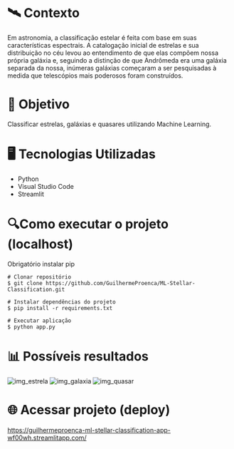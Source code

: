 # 🛰️ Contexto 
Em astronomia, a classificação estelar é feita com base em suas características espectrais. A catalogação inicial de estrelas e sua distribuição no céu levou ao entendimento de que elas compõem nossa própria galáxia e, seguindo a distinção de que Andrômeda era uma galáxia separada da nossa, inúmeras galáxias começaram a ser pesquisadas à medida que telescópios mais poderosos foram construídos.

# 🔭 Objetivo
Classificar estrelas, galáxias e quasares utilizando Machine Learning.

# 🖥️ Tecnologias Utilizadas
- Python
- Visual Studio Code
- Streamlit

# 🔍Como executar o projeto (localhost)

Obrigatório instalar pip
```
# Clonar repositório
$ git clone https://github.com/GuilhermeProenca/ML-Stellar-Classification.git

# Instalar dependências do projeto
$ pip install -r requirements.txt

# Executar aplicação
$ python app.py
```
# 📊 Possíveis resultados
![img_estrela](https://user-images.githubusercontent.com/34319735/197887558-2e6c576b-5a69-431c-b3d0-8d5bed8da6a2.png)
![img_galaxia](https://user-images.githubusercontent.com/34319735/197887562-1cfcf36e-4bf8-45b5-8c3c-573a30c9b484.png)
![img_quasar](https://user-images.githubusercontent.com/34319735/197887564-7d77f05f-3bc3-4cea-95fb-2411b9d3ffb9.png)

# 🌐 Acessar projeto (deploy)
https://guilhermeproenca-ml-stellar-classification-app-wf00wh.streamlitapp.com/
